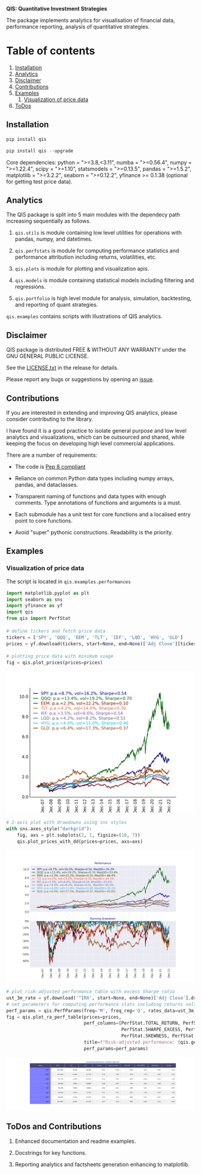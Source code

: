 
<strong>QIS: Quantitative Investment Strategies</strong>

The package implements analytics for visualisation of financial data, performance
reporting, analysis of quantitative strategies. 

# Table of contents
1. [Installation](#installation)
2. [Analytics](#analytics)
3. [Disclaimer](#disclaimer)    
4. [Contributions](#contributions)
5. [Examples](#examples)
   1. [Visualization of price data](#price)
6. [ToDos](#todos)

## **Installation** <a name="installation"></a>
```python 
pip install qis
```
```python 
pip install qis --upgrade
```

Core dependencies:
    python = ">=3.8,<3.11",
    numba = ">=0.56.4",
    numpy = ">=1.22.4",
    scipy = ">=1.10",
    statsmodels = ">=0.13.5",
    pandas = ">=1.5.2",
    matplotlib = ">=3.2.2",
    seaborn = ">=0.12.2",
    yfinance >= 0.1.38 (optional for getting test price data).

## **Analytics** <a name="analytics"></a>

The QIS package is split into 5 main modules with the 
dependecy path increasing sequentially as follows.

1. ```qis.utils``` is module containing low level utilities for operations with pandas, numpy, and datetimes.

2. ```qis.perfstats``` is module for computing performance statistics and performance attribution including returns, volatilities, etc.

3. ```qis.plots``` is module for plotting and visualization apis.

4. ```qis.models``` is module containing statistical models including filtering and regressions.

5. ```qis.portfolio``` is high level module for analysis, simulation, backtesting, and reporting of quant strategies.

```qis.examples``` contains scripts with illustrations of QIS analytics.

## **Disclaimer** <a name="disclaimer"></a>

QIS package is distributed FREE & WITHOUT ANY WARRANTY under the GNU GENERAL PUBLIC LICENSE.

See the [LICENSE.txt](https://github.com/ArturSepp/QuantInvestStrats/blob/master/LICENSE.txt) in the release for details.

Please report any bugs or suggestions by opening an [issue](https://github.com/ArturSepp/QuantInvestStrats/issues).

## **Contributions** <a name="contributions"></a>
If you are interested in extending and improving QIS analytics, 
please consider contributing to the library.

I have found it is a good practice to isolate general purpose and low level analytics and visualizations, which can be outsourced and shared, while keeping 
the focus on developing high level commercial applications.

There are a number of requirements:

- The code is [Pep 8 compliant](https://peps.python.org/pep-0008/)

- Reliance on common Python data types including numpy arrays, pandas, and dataclasses.

- Transparent naming of functions and data types with enough comments. Type annotations of functions and arguments is a must.

- Each submodule has a unit test for core functions and a localised entry point to core functions.

- Avoid "super" pythonic constructions. Readability is the priority.

## **Examples** <a name="examples"></a>

### Visualization of price data <a name="price"></a>

The script is located in ```qis.examples.performances```

```python 
import matplotlib.pyplot as plt
import seaborn as sns
import yfinance as yf
import qis
from qis import PerfStat

# define tickers and fetch price data
tickers = ['SPY', 'QQQ', 'EEM', 'TLT', 'IEF', 'LQD', 'HYG', 'GLD']
prices = yf.download(tickers, start=None, end=None)['Adj Close'][tickers].dropna()

# plotting price data with minimum usage
fig = qis.plot_prices(prices=prices)
```
![image info](qis/examples/figures/perf1.PNG)
```python 
# 2-axis plot with drawdowns using sns styles
with sns.axes_style("darkgrid"):
    fig, axs = plt.subplots(2, 1, figsize=(10, 7))
    qis.plot_prices_with_dd(prices=prices, axs=axs)
```
![image info](qis/examples/figures/perf2.PNG)
```python 
# plot risk-adjusted performance table with excess Sharpe ratio
ust_3m_rate = yf.download('^IRX', start=None, end=None)['Adj Close'].dropna() / 100.0
# set parameters for computing performance stats including returns vols and regressions
perf_params = qis.PerfParams(freq='M', freq_reg='Q', rates_data=ust_3m_rate)
fig = qis.plot_ra_perf_table(prices=prices,
                             perf_columns=[PerfStat.TOTAL_RETURN, PerfStat.PA_RETURN, PerfStat.VOL, PerfStat.SHARPE,
                                           PerfStat.SHARPE_EXCESS, PerfStat.MAX_DD, PerfStat.MAX_DD_VOL,
                                           PerfStat.SKEWNESS, PerfStat.KURTOSIS],
                             title=f"Risk-adjusted performance: {qis.get_time_period_label(prices, date_separator='-')}",
                             perf_params=perf_params)
```
![image info](qis/examples/figures/perf3.PNG)

## **ToDos and Contributions** <a name="todos"></a>

1. Enhanced documentation and readme examples.

2. Docstrings for key functions.

3. Reporting analytics and factsheets generation enhancing to matplotlib.

